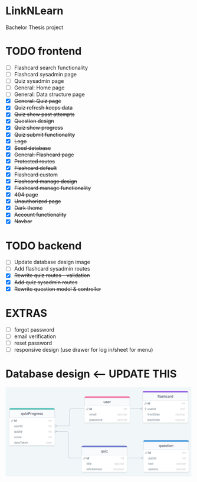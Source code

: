 # LinkNLearn

Bachelor Thesis project

# TODO frontend

-   [ ] Flashcard search functionality
-   [ ] Flashcard sysadmin page
-   [ ] Quiz sysadmin page
-   [ ] General: Home page
-   [ ] General: Data structure page
-   [x] ~~General: Quiz page~~
-   [x] ~~Quiz refresh keeps data~~
-   [x] ~~Quiz show past attempts~~
-   [x] ~~Question design~~
-   [x] ~~Quiz show progress~~
-   [x] ~~Quiz submit functionality~~
-   [x] ~~Logo~~
-   [x] ~~Seed database~~
-   [x] ~~General: Flashcard page~~
-   [x] ~~Protected routes~~
-   [x] ~~Flashcard default~~
-   [x] ~~Flashcard custom~~
-   [x] ~~Flashcard manage design~~
-   [x] ~~Flashcard manage functionality~~
-   [x] ~~404 page~~
-   [x] ~~Unauthorized page~~
-   [x] ~~Dark theme~~
-   [x] ~~Account functionality~~
-   [x] ~~Navbar~~

# TODO backend

-   [ ] Update database design image
-   [ ] Add flashcard sysadmin routes
-   [x] ~~Rewrite quiz routes - validation~~
-   [x] ~~Add quiz sysadmin routes~~
-   [x] ~~Rewrite question model & controller~~

# EXTRAS

-   [ ] forgot password
-   [ ] email verification
-   [ ] reset password
-   [ ] responsive design (use drawer for log in/sheet for menu)

# Database design <-- UPDATE THIS

![Database design](backend/database%20design.png)
